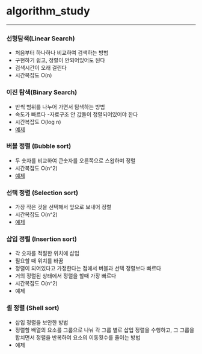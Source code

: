 # algorithm_study
---

### 선형탐색(Linear Search)
- 처음부터 하나하나 비교하여 검색하는 방법
- 구현하기 쉽고, 정렬이 안되어있어도 된다
- 검색시간이 오래 걸린다
- 시간복잡도 O(n)

### 이진 탐색(Binary Search)
- 반씩 범위를 나누어 가면서 탐색하는 방법
- 속도가 빠르다
-자료구조 안 값들이 정렬되어있어야 한다
- 시간복잡도 O(log n)
- <a href="https://github.com/chaehyeonkim/algorithm_study/tree/master/Bianry%20Search"> 예제</a>


### 버블 정렬 (Bubble sort)
- 두 숫자를 비교하여 큰숫자를 오른쪽으로 스왑하며 정렬
- 시간복잡도 O(n^2)
- <a href="https://github.com/chaehyeonkim/algorithm_study/blob/master/Sort/bubbleSort.java">예제</a>

### 선택 정렬 (Selection sort)
- 가장 작은 것을 선택해서 앞으로 보내어 정렬
- 시간복잡도 O(n^2)
- <a href="https://github.com/chaehyeonkim/algorithm_study/blob/master/Sort/selectionSort.java"> 예제</a>

### 삽입 정렬 (Insertion sort)
- 각 숫자를 적절한 위치에 삽입
- 필요할 때 위치를 바꿈
- 정렬이 되어있다고 가정한다는 점에서 버블과 선택 정렬보다 빠르다
- 거의 정렬된 상태에서 정렬을 할때 가장 빠르다
- 시간복잡도 O(n^2)
- 예제

### 셸 정렬 (Shell sort)
- 삽입 정렬을 보안한 방법
- 정렬할 배열의 요소를 그룹으로 나눠 각 그룹 별로 삽입 정렬을 수행하고, 그 그룹을 합치면서 정렬을 반복하여 요소의 이동횟수를 줄이는 방법
- 예제
